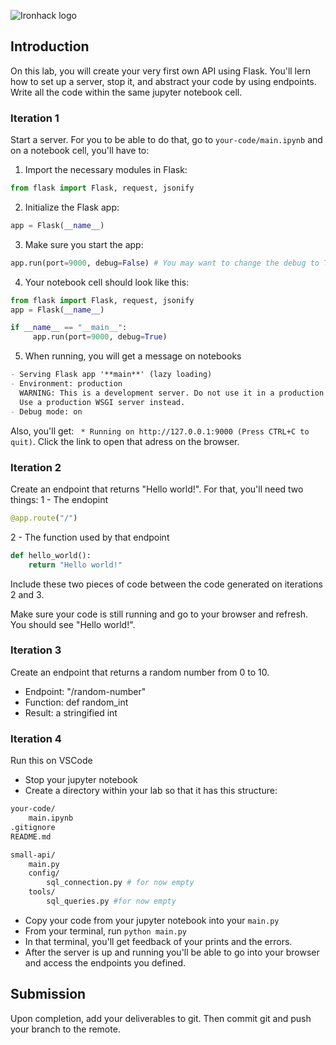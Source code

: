 ![Ironhack logo](https://i.imgur.com/1QgrNNw.png)

## Introduction

On this lab, you will create your very first own API using Flask. You'll lern how to set up a server, stop it, and abstract your code by using endpoints. Write all the code within the same jupyter notebook cell.

### Iteration 1

Start a server. For you to be able to do that, go to `your-code/main.ipynb` and on a notebook cell, you'll have to:

1. Import the necessary modules in Flask:

```python
from flask import Flask, request, jsonify
```

2. Initialize the Flask app:

```python
app = Flask(__name__)
```

3. Make sure you start the app:

```python
app.run(port=9000, debug=False) # You may want to change the debug to True to avoid stopping & starting the server all the time
```

4. Your notebook cell should look like this:

```python
from flask import Flask, request, jsonify
app = Flask(__name__)

if __name__ == "__main__":
     app.run(port=9000, debug=True)
```

5. When running, you will get a message on notebooks

```markdown
- Serving Flask app '**main**' (lazy loading)
- Environment: production
  WARNING: This is a development server. Do not use it in a production deployment.
  Use a production WSGI server instead.
- Debug mode: on
```

Also, you'll get: ` * Running on http://127.0.0.1:9000 (Press CTRL+C to quit)`. Click the link to open that adress on the browser.

### Iteration 2

Create an endpoint that returns "Hello world!". For that, you'll need two things:
1 - The endopint

```python
@app.route("/")
```

2 - The function used by that endpoint

```python
def hello_world():
    return "Hello world!"
```

Include these two pieces of code between the code generated on iterations 2 and 3.

Make sure your code is still running and go to your browser and refresh. You should see "Hello world!".

### Iteration 3

Create an endpoint that returns a random number from 0 to 10.

- Endpoint: "/random-number"
- Function: def random_int
- Result: a stringified int

### Iteration 4

Run this on VSCode

- Stop your jupyter notebook
- Create a directory within your lab so that it has this structure:

```bash
your-code/
    main.ipynb
.gitignore
README.md

small-api/
    main.py
    config/
        sql_connection.py # for now empty
    tools/
        sql_queries.py #for now empty
```

- Copy your code from your jupyter notebook into your `main.py`
- From your terminal, run `python main.py`
- In that terminal, you'll get feedback of your prints and the errors.
- After the server is up and running you'll be able to go into your browser and access the endpoints you defined.

## Submission

Upon completion, add your deliverables to git. Then commit git and push your branch to the remote.
